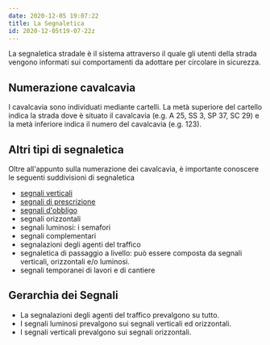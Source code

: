 ```yaml
---
date: 2020-12-05 19:07:22
title: La Segnaletica
id: 2020-12-05t19-07-22z
---
```


La segnaletica stradale è il sistema attraverso il quale gli utenti della strada
vengono informati sui comportamenti da adottare per circolare in sicurezza.

## Numerazione cavalcavia

I cavalcavia sono individuati mediante cartelli. La metà superiore del cartello
indica la strada dove è situato il cavalcavia (e.g. A 25, SS 3, SP 37, SC 29) e
la metà inferiore indica il numero del cavalcavia (e.g. 123).

## Altri tipi di segnaletica

Oltre all'appunto sulla numerazione dei cavalcavia, è importante conoscere le
seguenti suddivisioni di segnaletica

- [segnali verticali](./2020-12-06t18-13-41z.md)
- [segnali di prescrizione](./2020-12-06t18-14-29z.md)
- [segnali d'obbligo](./2020-12-20t16-44-08z.md)
- segnali orizzontali
- segnali luminosi: i semafori
- segnali complementari
- segnalazioni degli agenti del traffico
- segnaletica di passaggio a livello: può essere composta da segnali verticali,
  orizzontali e/o luminosi.
- segnali temporanei di lavori e di cantiere

## Gerarchia dei Segnali

- La segnalazioni degli agenti del traffico prevalgono su tutto.
- I segnali luminosi prevalgono sui segnali verticali ed orizzontali.
- I segnali verticali prevalgono sui segnali orizzontali.
